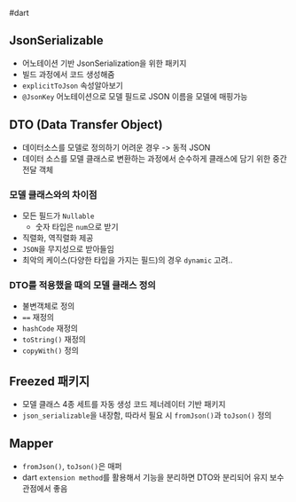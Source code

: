 #dart 

## JsonSerializable
- 어노테이션 기반 JsonSerialization을 위한 패키지
- 빌드 과정에서 코드 생성해줌
- `explicitToJson` 속성알아보기
- `@JsonKey` 어노테이션으로 모델 필드로 JSON 이름을 모델에 매핑가능

## DTO (Data Transfer Object)
- 데이터소스를 모델로 정의하기 어려운 경우 -> 동적 JSON
- 데이터 소스를 모델 클래스로 변환하는 과정에서 순수하게 클래스에 담기 위한 중간 전달 객체

### 모델 클래스와의 차이점
- 모든 필드가 `Nullable`
	- 숫자 타입은 `num`으로 받기
- 직렬화, 역직렬화 제공
- `JSON`을 무지성으로 받아들임
- 최악의 케이스(다양한 타입을 가지는 필드)의 경우 `dynamic` 고려..

### DTO를 적용했을 때의 모델 클래스 정의
- 불변객체로 정의
- `==` 재정의
- `hashCode` 재정의
- `toString()` 재정의
- `copyWith()` 정의

## Freezed 패키지
- 모델 클래스 4종 세트를 자동 생성 코드 제너레이터 기반 패키지
- `json_serializable`을 내장함, 따라서 필요 시 `fromJson()`과 `toJson()` 정의

## Mapper
- `fromJson()`, `toJson()`은 매퍼
- dart `extension method`를 활용해서 기능을 분리하면 DTO와 분리되어 유지 보수 관점에서 좋음
